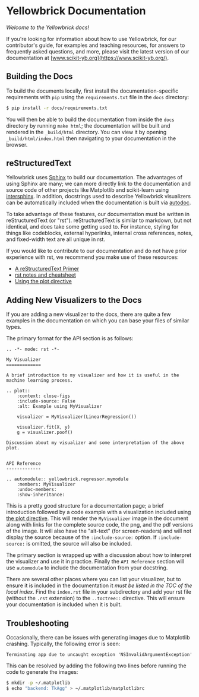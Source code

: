 # Yellowbrick Documentation

*Welcome to the Yellowbrick docs!*

If you're looking for information about how to use Yellowbrick, for our contributor's guide, for examples and teaching resources, for answers to frequently asked questions, and more, please visit the latest version of our documentation at [www.scikit-yb.org](https://www.scikit-yb.org/). 

## Building the Docs

To build the documents locally, first install the documentation-specific requirements with `pip` using the `requirements.txt` file in the `docs` directory:

```bash
$ pip install -r docs/requirements.txt
```

You will then be able to build the documentation from inside the `docs` directory by running `make html`; the documentation will be built and rendered in the `_build/html` directory. You can view it by opening `_build/html/index.html` then navigating to your documentation in the browser.

## reStructuredText

Yellowbrick uses [Sphinx](http://www.sphinx-doc.org/en/master/index.html) to build our documentation. The advantages of using Sphinx are many; we can more directly link to the documentation and source code of other projects like Matplotlib and scikit-learn using [intersphinx](http://www.sphinx-doc.org/en/master/usage/extensions/intersphinx.html). In addition, docstrings used to describe Yellowbrick visualizers can be automatically included when the documentation is built via [autodoc](http://www.sphinx-doc.org/en/master/usage/extensions/autodoc.html#sphinx.ext.autodoc). 

To take advantage of these features, our documentation must be written in reStructuredText (or "rst"). reStructuredText is similar to markdown, but not identical, and does take some getting used to. For instance, styling for things like codeblocks, external hyperlinks, internal cross references, notes, and fixed-width text are all unique in rst.  

If you would like to contribute to our documentation and do not have prior experience with rst, we recommend you make use of these resources:

- [A reStructuredText Primer](http://docutils.sourceforge.net/docs/user/rst/quickstart.html)
- [rst notes and cheatsheet](https://cheat.readthedocs.io/en/latest/rst.html)
- [Using the plot directive](https://matplotlib.org/devel/plot_directive.html)

## Adding New Visualizers to the Docs

If you are adding a new visualizer to the docs, there are quite a few examples in the documentation on which you can base your files of similar types. 

The primary format for the API section is as follows:

```
.. -*- mode: rst -*-

My Visualizer
=============

A brief introduction to my visualizer and how it is useful in the machine learning process.

.. plot::
    :context: close-figs
    :include-source: False
    :alt: Example using MyVisualizer

    visualizer = MyVisualizer(LinearRegression())

    visualizer.fit(X, y)
    g = visualizer.poof()

Discussion about my visualizer and some interpretation of the above plot.


API Reference
-------------

.. automodule:: yellowbrick.regressor.mymodule
    :members: MyVisualizer
    :undoc-members:
    :show-inheritance:
```

This is a pretty good structure for a documentation page; a brief introduction followed by a code example with a visualization included using [the plot directive](https://matplotlib.org/devel/plot_directive.html). This will render the `MyVisualizer` image in the document along with links for the complete source code, the png, and the pdf versions of the image. It will also have the "alt-text" (for screen-readers) and will not display the source because of the `:include-source:` option. If `:include-source:` is omitted, the source will also be included. 

The primary section is wrapped up with a discussion about how to interpret the visualizer and use it in practice. Finally the `API Reference` section will use `automodule` to include the documentation from your docstring.

There are several other places where you can list your visualizer, but to ensure it is included in the documentation it *must be listed in the TOC of the local index*. Find the `index.rst` file in your subdirectory and add your rst file (without the `.rst` extension) to the `..toctree::` directive. This will ensure your documentation is included when it is built.

## Troubleshooting

Occasionally, there can be issues with generating images due to Matplotlib crashing.  Typically, the following error is seen:

``
Terminating app due to uncaught exception 'NSInvalidArgumentException'
``

This can be resolved by adding the following two lines before running the code to generate the images:

```bash
$ mkdir -p ~/.matplotlib
$ echo "backend: TkAgg" > ~/.matplotlib/matplotlibrc
```
